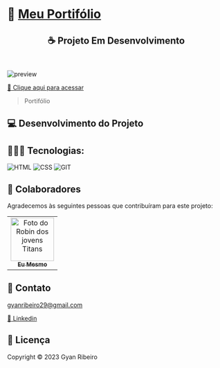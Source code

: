 ﻿# 🚀 [Meu Portifólio](https://gyanribeiro.github.io/MyPortfolio/)

<h2 align="center">☕ Projeto Em Desenvolvimento</h2> <br>

![preview](https://github.com/GyanRibeiro/MyPortfolio/blob/main/assets/Portif%C3%B3lioPreview.png?raw=true)

[🔗 Clique aqui para acessar](https://gyanribeiro.github.io/MyPortfolio/)

> Portifólio

## 💻 Desenvolvimento do Projeto

## 🧑🏻‍💻 Tecnologias:

![HTML](https://img.shields.io/badge/HTML5-E34F26?style=for-the-badge&logo=html5&logoColor=white)
![CSS](https://img.shields.io/badge/CSS3-1572B6?style=for-the-badge&logo=css3&logoColor=white)
![GIT](https://img.shields.io/badge/GIT-E44C30?style=for-the-badge&logo=git&logoColor=white)

## 🤝 Colaboradores

Agradecemos às seguintes pessoas que contribuíram para este projeto:

<table>
  <tr>
    <td align="center">
      <a href="https://github.com/GyanRibeiro">
        <img src="https://conteudo.imguol.com.br/c/parceiros/48/2021/11/24/seu-madruga-em-cena-do-chaves-1637785049183_v2_450x450.jpg" width="100px;" alt="Foto do Robin dos jovens Titans"/><br>
        <sub>
          <b>Eu Mesmo</b>
        </sub>
      </a>
    </td>
  </tr>
</table>

## 📩 Contato

gyanribeiro29@gmail.com

[🪪 Linkedin](https://www.linkedin.com/in/gyanribeiro/)

## 📝 Licença

Copyright © 2023 Gyan Ribeiro


